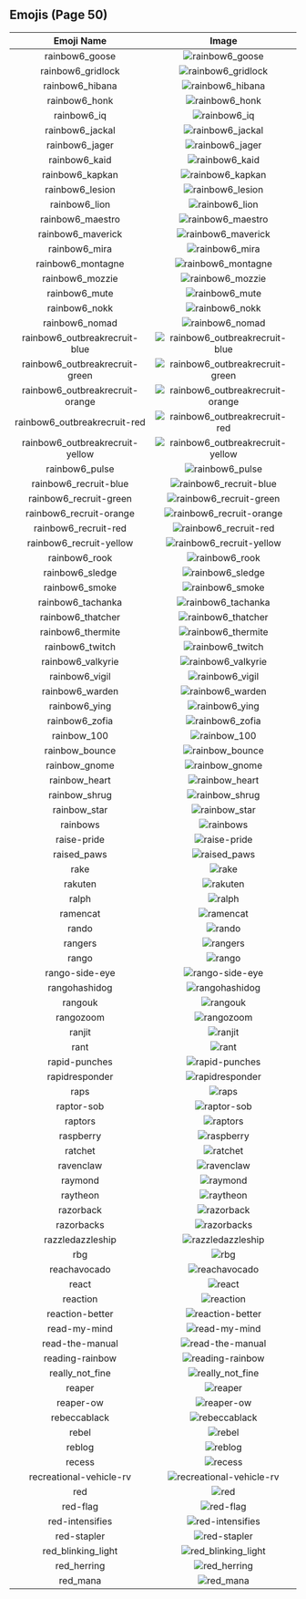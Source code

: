
  ## Emojis (Page 50)
  |Emoji Name|Image|
  | :-: | :-: |
  |rainbow6_goose| ![rainbow6_goose](/output/rainbow6_goose.png)|
  |rainbow6_gridlock| ![rainbow6_gridlock](/output/rainbow6_gridlock.png)|
  |rainbow6_hibana| ![rainbow6_hibana](/output/rainbow6_hibana.png)|
  |rainbow6_honk| ![rainbow6_honk](/output/rainbow6_honk)|
  |rainbow6_iq| ![rainbow6_iq](/output/rainbow6_iq.png)|
  |rainbow6_jackal| ![rainbow6_jackal](/output/rainbow6_jackal.png)|
  |rainbow6_jager| ![rainbow6_jager](/output/rainbow6_jager.png)|
  |rainbow6_kaid| ![rainbow6_kaid](/output/rainbow6_kaid.png)|
  |rainbow6_kapkan| ![rainbow6_kapkan](/output/rainbow6_kapkan.png)|
  |rainbow6_lesion| ![rainbow6_lesion](/output/rainbow6_lesion.png)|
  |rainbow6_lion| ![rainbow6_lion](/output/rainbow6_lion.png)|
  |rainbow6_maestro| ![rainbow6_maestro](/output/rainbow6_maestro.png)|
  |rainbow6_maverick| ![rainbow6_maverick](/output/rainbow6_maverick.png)|
  |rainbow6_mira| ![rainbow6_mira](/output/rainbow6_mira.png)|
  |rainbow6_montagne| ![rainbow6_montagne](/output/rainbow6_montagne.png)|
  |rainbow6_mozzie| ![rainbow6_mozzie](/output/rainbow6_mozzie.png)|
  |rainbow6_mute| ![rainbow6_mute](/output/rainbow6_mute.png)|
  |rainbow6_nokk| ![rainbow6_nokk](/output/rainbow6_nokk.png)|
  |rainbow6_nomad| ![rainbow6_nomad](/output/rainbow6_nomad.png)|
  |rainbow6_outbreakrecruit-blue| ![rainbow6_outbreakrecruit-blue](/output/rainbow6_outbreakrecruit-blue.png)|
  |rainbow6_outbreakrecruit-green| ![rainbow6_outbreakrecruit-green](/output/rainbow6_outbreakrecruit-green.png)|
  |rainbow6_outbreakrecruit-orange| ![rainbow6_outbreakrecruit-orange](/output/rainbow6_outbreakrecruit-orange.png)|
  |rainbow6_outbreakrecruit-red| ![rainbow6_outbreakrecruit-red](/output/rainbow6_outbreakrecruit-red.png)|
  |rainbow6_outbreakrecruit-yellow| ![rainbow6_outbreakrecruit-yellow](/output/rainbow6_outbreakrecruit-yellow.png)|
  |rainbow6_pulse| ![rainbow6_pulse](/output/rainbow6_pulse.png)|
  |rainbow6_recruit-blue| ![rainbow6_recruit-blue](/output/rainbow6_recruit-blue.png)|
  |rainbow6_recruit-green| ![rainbow6_recruit-green](/output/rainbow6_recruit-green.png)|
  |rainbow6_recruit-orange| ![rainbow6_recruit-orange](/output/rainbow6_recruit-orange.png)|
  |rainbow6_recruit-red| ![rainbow6_recruit-red](/output/rainbow6_recruit-red.png)|
  |rainbow6_recruit-yellow| ![rainbow6_recruit-yellow](/output/rainbow6_recruit-yellow.png)|
  |rainbow6_rook| ![rainbow6_rook](/output/rainbow6_rook.png)|
  |rainbow6_sledge| ![rainbow6_sledge](/output/rainbow6_sledge.png)|
  |rainbow6_smoke| ![rainbow6_smoke](/output/rainbow6_smoke.png)|
  |rainbow6_tachanka| ![rainbow6_tachanka](/output/rainbow6_tachanka.png)|
  |rainbow6_thatcher| ![rainbow6_thatcher](/output/rainbow6_thatcher.png)|
  |rainbow6_thermite| ![rainbow6_thermite](/output/rainbow6_thermite.png)|
  |rainbow6_twitch| ![rainbow6_twitch](/output/rainbow6_twitch.png)|
  |rainbow6_valkyrie| ![rainbow6_valkyrie](/output/rainbow6_valkyrie.png)|
  |rainbow6_vigil| ![rainbow6_vigil](/output/rainbow6_vigil.png)|
  |rainbow6_warden| ![rainbow6_warden](/output/rainbow6_warden.png)|
  |rainbow6_ying| ![rainbow6_ying](/output/rainbow6_ying.png)|
  |rainbow6_zofia| ![rainbow6_zofia](/output/rainbow6_zofia.png)|
  |rainbow_100| ![rainbow_100](/output/rainbow_100.gif)|
  |rainbow_bounce| ![rainbow_bounce](/output/rainbow_bounce.gif)|
  |rainbow_gnome| ![rainbow_gnome](/output/rainbow_gnome.png)|
  |rainbow_heart| ![rainbow_heart](/output/rainbow_heart)|
  |rainbow_shrug| ![rainbow_shrug](/output/rainbow_shrug.gif)|
  |rainbow_star| ![rainbow_star](/output/rainbow_star.png)|
  |rainbows| ![rainbows](/output/rainbows)|
  |raise-pride| ![raise-pride](/output/raise-pride.png)|
  |raised_paws| ![raised_paws](/output/raised_paws.png)|
  |rake| ![rake](/output/rake.png)|
  |rakuten| ![rakuten](/output/rakuten.png)|
  |ralph| ![ralph](/output/ralph.png)|
  |ramencat| ![ramencat](/output/ramencat.gif)|
  |rando| ![rando](/output/rando.jpg)|
  |rangers| ![rangers](/output/rangers.png)|
  |rango| ![rango](/output/rango.png)|
  |rango-side-eye| ![rango-side-eye](/output/rango-side-eye.png)|
  |rangohashidog| ![rangohashidog](/output/rangohashidog.jpg)|
  |rangouk| ![rangouk](/output/rangouk.png)|
  |rangozoom| ![rangozoom](/output/rangozoom.png)|
  |ranjit| ![ranjit](/output/ranjit.png)|
  |rant| ![rant](/output/rant.gif)|
  |rapid-punches| ![rapid-punches](/output/rapid-punches.gif)|
  |rapidresponder| ![rapidresponder](/output/rapidresponder.png)|
  |raps| ![raps](/output/raps.png)|
  |raptor-sob| ![raptor-sob](/output/raptor-sob.png)|
  |raptors| ![raptors](/output/raptors.png)|
  |raspberry| ![raspberry](/output/raspberry.png)|
  |ratchet| ![ratchet](/output/ratchet.gif)|
  |ravenclaw| ![ravenclaw](/output/ravenclaw.png)|
  |raymond| ![raymond](/output/raymond.png)|
  |raytheon| ![raytheon](/output/raytheon.jpg)|
  |razorback| ![razorback](/output/razorback.png)|
  |razorbacks| ![razorbacks](/output/razorbacks.png)|
  |razzledazzleship| ![razzledazzleship](/output/razzledazzleship.png)|
  |rbg| ![rbg](/output/rbg.png)|
  |reachavocado| ![reachavocado](/output/reachavocado.png)|
  |react| ![react](/output/react.png)|
  |reaction| ![reaction](/output/reaction.png)|
  |reaction-better| ![reaction-better](/output/reaction-better.png)|
  |read-my-mind| ![read-my-mind](/output/read-my-mind.gif)|
  |read-the-manual| ![read-the-manual](/output/read-the-manual.gif)|
  |reading-rainbow| ![reading-rainbow](/output/reading-rainbow.png)|
  |really_not_fine| ![really_not_fine](/output/really_not_fine.png)|
  |reaper| ![reaper](/output/reaper.gif)|
  |reaper-ow| ![reaper-ow](/output/reaper-ow.png)|
  |rebeccablack| ![rebeccablack](/output/rebeccablack.png)|
  |rebel| ![rebel](/output/rebel.png)|
  |reblog| ![reblog](/output/reblog.png)|
  |recess| ![recess](/output/recess.png)|
  |recreational-vehicle-rv| ![recreational-vehicle-rv](/output/recreational-vehicle-rv.png)|
  |red| ![red](/output/red)|
  |red-flag| ![red-flag](/output/red-flag.png)|
  |red-intensifies| ![red-intensifies](/output/red-intensifies.gif)|
  |red-stapler| ![red-stapler](/output/red-stapler.jpg)|
  |red_blinking_light| ![red_blinking_light](/output/red_blinking_light.gif)|
  |red_herring| ![red_herring](/output/red_herring.png)|
  |red_mana| ![red_mana](/output/red_mana.png)|
  